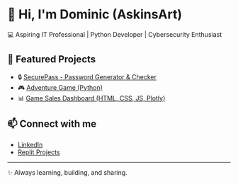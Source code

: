 # 👋 Hi, I'm Dominic (AskinsArt)

💻 Aspiring IT Professional | Python Developer | Cybersecurity Enthusiast  

## 🚀 Featured Projects
- 🔒 [SecurePass - Password Generator & Checker](https://github.com/AskinsArt/Password-Generator)  
- 🎮 [Adventure Game (Python)](https://github.com/AskinsArt/Adventure-Game)  
- 📊 [Game Sales Dashboard (HTML, CSS, JS, Plotly)](https://github.com/AskinsArt/game-sales-dashboard)  

## 📫 Connect with me
- [LinkedIn](https://www.linkedin.com/in/YOUR-LINKEDIN-USERNAME)  
- [Replit Projects](https://replit.com/@dominicphawes)  

---
✨ Always learning, building, and sharing.

